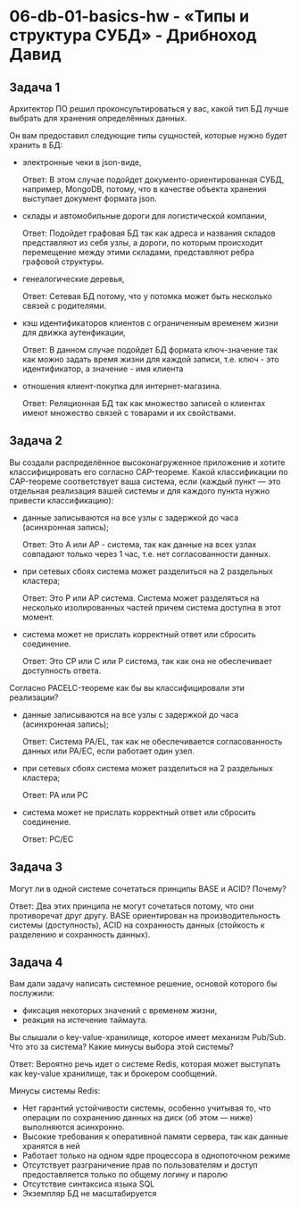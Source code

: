 # 06-db-01-basics-hw - «Типы и структура СУБД» - Дрибноход Давид

## Задача 1

Архитектор ПО решил проконсультироваться у вас, какой тип БД 
лучше выбрать для хранения определённых данных.

Он вам предоставил следующие типы сущностей, которые нужно будет хранить в БД:

- электронные чеки в json-виде,

  Ответ: В этом случае подойдет документо-ориентированная СУБД, например, MongoDB, потому, что в качестве объекта хранения выступает документ формата json.
  
- склады и автомобильные дороги для логистической компании,

  Ответ: Подойдет графовая БД так как адреса и названия складов представляют из себя узлы, а дороги, по которым происходит перемещение между этими складами, представляют ребра графовой структуры.
  
- генеалогические деревья,

  Ответ: Сетевая БД потому, что у потомка может быть несколько связей с родителями.
  
- кэш идентификаторов клиентов с ограниченным временем жизни для движка аутенфикации,

  Ответ: В данном случае подойдет БД формата ключ-значение так как можно задать время жизни для каждой записи, т.е. ключ - это идентификатор, а значение - имя клиента
  
- отношения клиент-покупка для интернет-магазина.

  Ответ: Реляционная БД так как множество записей о клиентах имеют множество связей с товарами и их свойствами.


## Задача 2

Вы создали распределённое высоконагруженное приложение и хотите классифицировать его согласно 
CAP-теореме. Какой классификации по CAP-теореме соответствует ваша система, если 
(каждый пункт — это отдельная реализация вашей системы и для каждого пункта нужно привести классификацию):

- данные записываются на все узлы с задержкой до часа (асинхронная запись);

  Ответ: Это A или AP - система, так как данные на всех узлах совпадают только через 1 час, т.е. нет согласованности данных.
  
- при сетевых сбоях система может разделиться на 2 раздельных кластера;

  Ответ: Это P или AP система. Система может разделяться на несколько изолированных частей причем система доступна в этот момент.
  
- система может не прислать корректный ответ или сбросить соединение.

  Ответ: Это СP или С или Р система, так как она не обеспечивает доступность ответа.

Согласно PACELC-теореме как бы вы классифицировали эти реализации?

- данные записываются на все узлы с задержкой до часа (асинхронная запись);

  Ответ: Система PA/EL, так как не обеспечивается согласованность данных или PA/EC, если работает один узел.
  
- при сетевых сбоях система может разделиться на 2 раздельных кластера;

  Ответ: PA или PC
  
- система может не прислать корректный ответ или сбросить соединение.

  Ответ: PC/EC

## Задача 3

Могут ли в одной системе сочетаться принципы BASE и ACID? Почему?

Ответ: Два этих принципа не могут сочетаться потому, что они противоречат друг другу. BASE ориентирован на производительность системы (доступность), ACID на сохранность данных (стойкость к разделению и сохранность данных).

## Задача 4

Вам дали задачу написать системное решение, основой которого бы послужили:

- фиксация некоторых значений с временем жизни,
- реакция на истечение таймаута.

Вы слышали о key-value-хранилище, которое имеет механизм Pub/Sub. 
Что это за система? Какие минусы выбора этой системы?

Ответ: Вероятно речь идет о системе Redis, которая может выступать как key-value хранилище, так и брокером сообщений.

Минусы системы Redis:
- Нет гарантий устойчивости системы, особенно учитывая то, что операции по сохранению данных на диск (об этом — ниже) выполняются асинхронно.
- Высокие требования к оперативной памяти сервера, так как данные хранятся в ней
- Работает только на одном ядре процессора в однопоточном режиме
- Отсутствует разграничение прав по пользователям и доступ предоставляется только  по общему логину  и паролю
- Отсутствие синтаксиса языка SQL
- Экземпляр БД не масштабируется
